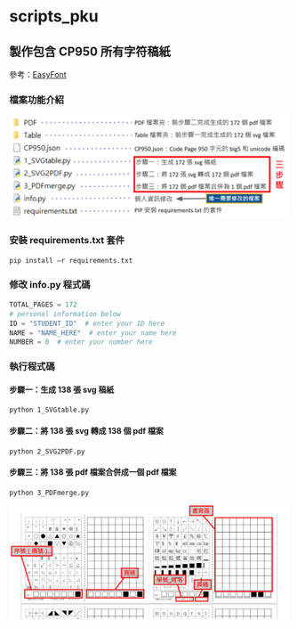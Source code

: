 # scripts_pku

## 製作包含 CP950 所有字符稿紙
參考：[EasyFont](https://www.wict.pku.edu.cn/zlian/easyfont/index.htm)

### 檔案功能介紹
![GITHUB](https://raw.githubusercontent.com/Circle472/scripts_pku/main/scripts_pku_file.jpg)

### 安裝 requirements.txt 套件
```
pip install –r requirements.txt
```

### 修改 info.py 程式碼
```python
TOTAL_PAGES = 172
# personal information below
ID = "STUDENT_ID"  # enter your ID here
NAME = "NAME_HERE"  # enter your name here
NUMBER = 0  # enter your number here
```

### 執行程式碼
#### 步驟一：生成 138 張 svg 稿紙
```
python 1_SVGtable.py
```
#### 步驟二：將 138 張 svg 轉成 138 個 pdf 檔案
```
python 2_SVG2PDF.py
```
#### 步驟三：將 138 張 pdf 檔案合併成一個 pdf 檔案
```
python 3_PDFmerge.py
```
![GITHUB](https://raw.githubusercontent.com/Circle472/scripts_pku/main/scripts_pku_intro.jpg)
